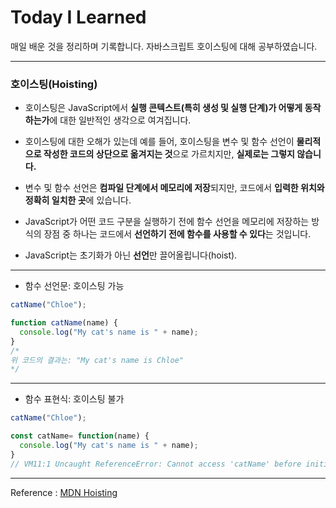 # Today I Learned
매일 배운 것을 정리하며 기록합니다. 자바스크립트 호이스팅에 대해 공부하였습니다.

***

### 호이스팅(Hoisting)
- 호이스팅은 JavaScript에서 **실행 콘텍스트(특히 생성 및 실행 단계)가 어떻게 동작하는가**에 대한 일반적인 생각으로 여겨집니다.

- 호이스팅에 대한 오해가 있는데 예를 들어, 호이스팅을 변수 및 함수 선언이 **물리적으로 작성한 코드의 상단으로 옮겨지는 것**으로 가르치지만, **실제로는 그렇지 않습니다.**

- 변수 및 함수 선언은 **컴파일 단계에서 메모리에 저장**되지만, 코드에서 **입력한 위치와 정확히 일치한 곳**에 있습니다.

- JavaScript가 어떤 코드 구분을 실행하기 전에 함수 선언을 메모리에 저장하는 방식의 장점 중 하나는 코드에서 **선언하기 전에 함수를 사용할 수 있다**는 것입니다. 

- JavaScript는 초기화가 아닌 **선언**만 끌어올립니다(hoist). 

***

- 함수 선언문: 호이스팅 가능
```javascript
catName("Chloe");

function catName(name) {
  console.log("My cat's name is " + name);
}
/*
위 코드의 결과는: "My cat's name is Chloe"
*/
```

***

- 함수 표현식: 호이스팅 불가
```javascript
catName("Chloe");

const catName= function(name) {
  console.log("My cat's name is " + name);
}
// VM11:1 Uncaught ReferenceError: Cannot access 'catName' before initialization
```
 
*** 

Reference : [MDN Hoisting](https://developer.mozilla.org/ko/docs/Glossary/Hoisting)